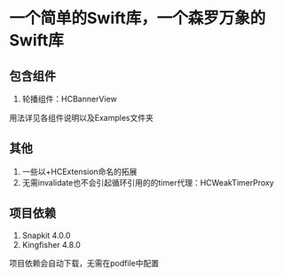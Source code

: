 # 一个简单的Swift库，一个森罗万象的Swift库
## 包含组件
1. 轮播组件：HCBannerView
  
用法详见各组件说明以及Examples文件夹

## 其他
1. 一些以+HCExtension命名的拓展
2. 无需invalidate也不会引起循环引用的的timer代理：HCWeakTimerProxy

## 项目依赖
1. Snapkit 4.0.0
2. Kingfisher 4.8.0

项目依赖会自动下载，无需在podfile中配置
